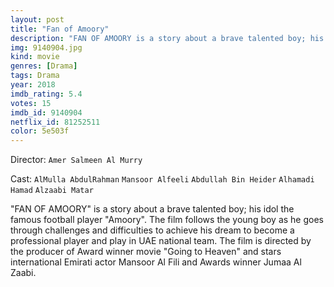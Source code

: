```yaml
---
layout: post
title: "Fan of Amoory"
description: "FAN OF AMOORY is a story about a brave talented boy; his idol the famous football player Amoory. The film follows the young boy as he goes through challenges and difficulties to achieve his dream to become a professional player and play in UAE national team. The film is directed by the producer of Award winner movie Going to Heaven and stars international Emirati actor Mansoor Al Fili and Awards winner Jumaa Al Zaabi..."
img: 9140904.jpg
kind: movie
genres: [Drama]
tags: Drama 
year: 2018
imdb_rating: 5.4
votes: 15
imdb_id: 9140904
netflix_id: 81252511
color: 5e503f
---
```

Director: `Amer Salmeen Al Murry`  

Cast: `AlMulla AbdulRahman` `Mansoor Alfeeli` `Abdullah Bin Heider` `Alhamadi Hamad` `Alzaabi Matar` 

"FAN OF AMOORY" is a story about a brave talented boy; his idol the famous football player "Amoory". The film follows the young boy as he goes through challenges and difficulties to achieve his dream to become a professional player and play in UAE national team. The film is directed by the producer of Award winner movie "Going to Heaven" and stars international Emirati actor Mansoor Al Fili and Awards winner Jumaa Al Zaabi.